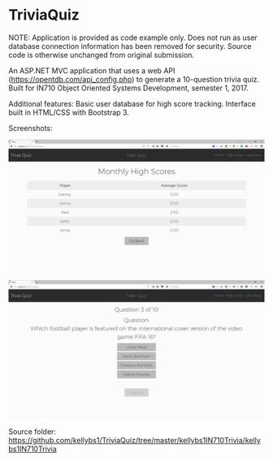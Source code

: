 # TriviaQuiz

NOTE: Application is provided as code example only. Does not run as user database connection information has been removed for security. Source code is otherwise unchanged from original submission.

An ASP.NET MVC application that uses a web API (https://opentdb.com/api_config.php) to generate a 10-question trivia quiz.
Built for IN710 Object Oriented Systems Development, semester 1, 2017.

Additional features: Basic user database for high score tracking. Interface built in HTML/CSS with Bootstrap 3.

Screenshots:

<img src="screenshot1.jpg" width="900" />


<img src="screenshot2.jpg" width="900" />


Source folder:
https://github.com/kellybs1/TriviaQuiz/tree/master/kellybs1IN710Trivia/kellybs1IN710Trivia
